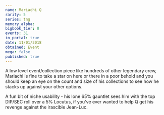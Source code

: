 ```yaml
---
name: Mariachi Q
rarity: 5
series: tng
memory_alpha:
bigbook_tier: 8
events: 31
in_portal: true
date: 11/01/2018
obtained: Event
mega: false
published: true
---
```


A low level event/collection piece like hundreds of other legendary crew, Mariachi is fine to take a star on here or there in a poor behold and you should keep an eye on the count and size of his collections to see how he stacks up against your other options.

A fun bit of niche usability - his lone 65% gauntlet sees him with the top DIP/SEC roll over a 5% Locutus, if you've ever wanted to help Q get his revenge against the irascible Jean-Luc.
